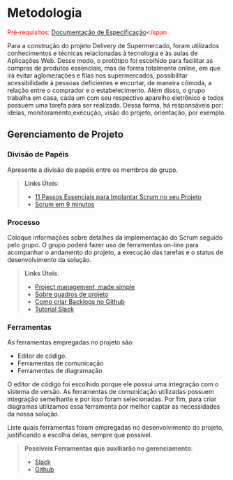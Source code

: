 
# Metodologia

<span style="color:red">Pré-requisitos: <a href="2-Especificação do Projeto.md"> Documentação de Especificação</a></span

Para a construção do projeto Delivery de Supermercado, foram utilizados conhecimentos e técnicas relacionadas à tecnologia e às aulas de Aplicações Web. Desse modo, o protótipo foi escolhido para facilitar as compras de produtos essenciais, mas de forma totalmente online, em que irá evitar aglomerações e filas nos supermercados, possibilitar acessibilidade à pessoas deficientes e encurtar, de maneira cômoda, a relação entre o comprador e o estabelecimento. Além disso, o grupo trabalha em casa, cada um com seu respectivo aparelho eletrônico e todos possuem uma tarefa para ser realizada. Dessa forma, há responsáveis por: ideias, monitoramento,execução, visão do projeto, orientação, por exemplo. 


## Gerenciamento de Projeto

### Divisão de Papéis

Apresente a divisão de papéis entre os membros do grupo.

> **Links Úteis**:
> - [11 Passos Essenciais para Implantar Scrum no seu 
> Projeto](https://mindmaster.com.br/scrum-11-passos/)
> - [Scrum em 9 minutos](https://www.youtube.com/watch?v=XfvQWnRgxG0)

### Processo

Coloque  informações sobre detalhes da implementação do Scrum seguido pelo grupo. O grupo poderá fazer uso de ferramentas on-line para acompanhar o andamento do projeto, a execução das tarefas e o status de desenvolvimento da solução.
 
> **Links Úteis**:
> - [Project management, made simple](https://github.com/features/project-management/)
> - [Sobre quadros de projeto](https://docs.github.com/pt/github/managing-your-work-on-github/about-project-boards)
> - [Como criar Backlogs no Github](https://www.youtube.com/watch?v=RXEy6CFu9Hk)
> - [Tutorial Slack](https://slack.com/intl/en-br/)

### Ferramentas

As ferramentas empregadas no projeto são:

- Editor de código.
- Ferramentas de comunicação
- Ferramentas de diagramação

O editor de código foi escolhido porque ele possui uma integração com o
sistema de versão. As ferramentas de comunicação utilizadas possuem
integração semelhante e por isso foram selecionadas. Por fim, para criar
diagramas utilizamos essa ferramenta por melhor captar as
necessidades da nossa solução.

Liste quais ferramentas foram empregadas no desenvolvimento do projeto, justificando a escolha delas, sempre que possível.
 
> **Possíveis Ferramentas que auxiliarão no gerenciamento**: 
> - [Slack](https://slack.com/)
> - [Github](https://github.com/)
